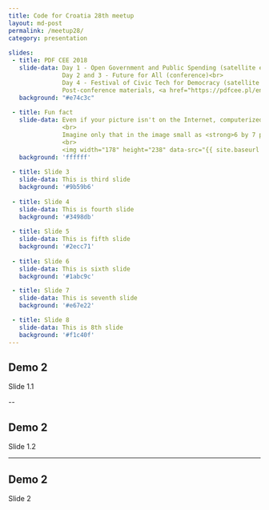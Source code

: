 ```yaml
---
title: Code for Croatia 28th meetup
layout: md-post
permalink: /meetup28/
category: presentation
 
slides:
 - title: PDF CEE 2018
   slide-data: Day 1 - Open Government and Public Spending (satellite event)<br>
               Day 2 and 3 - Future for All (conference)<br>
               Day 4 - Festival of Civic Tech for Democracy (satellite event)<br>
               Post-conference materials, <a href="https://pdfcee.pl/en/post-conference-materials/" target="_blank">pdfcee.pl</a>
   background: "#e74c3c"
     
 - title: Fun fact
   slide-data: Even if your picture isn't on the Internet, computerized facial recognition makes it virtually impossible to keep your "faceprint" private.
               <br>
               Imagine only that in the image small as <strong>6 by 7 pixel</strong> face can be recognized.
               <br>
               <img width="178" height="238" data-src="{{ site.baseurl }}/images/meetup28/AdamRHarveyRetailSurveillance_RetailCountersurveillance(33c3).jpg" alt="6px by 7px">
   background: 'ffffff'
   
 - title: Slide 3
   slide-data: This is third slide
   background: '#9b59b6'
   
 - title: Slide 4
   slide-data: This is fourth slide
   background: '#3498db'
   
 - title: Slide 5
   slide-data: This is fifth slide
   background: '#2ecc71'
   
 - title: Slide 6
   slide-data: This is sixth slide
   background: '#1abc9c'

 - title: Slide 7
   slide-data: This is seventh slide
   background: '#e67e22'

 - title: Slide 8
   slide-data: This is 8th slide
   background: '#f1c40f'
---
```


<!-- Slides are separated by newline + three dashes + newline, vertical slides identical but two dashes -->

## Demo 2
Slide 1.1

--

## Demo 2
Slide 1.2

---

## Demo 2
Slide 2
